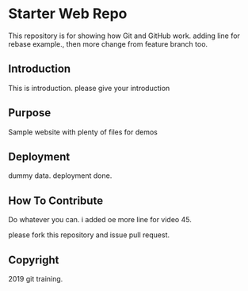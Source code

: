 # Starter Web Repo

This repository is for showing how Git and GitHub work.
adding line for rebase example., then more change from feature branch too.


## Introduction
This is introduction. please give your introduction


## Purpose
Sample website with plenty of files for demos

## Deployment
dummy data. deployment done.



## How To Contribute
Do whatever you can. i added oe more line for video 45.

please fork this repository and issue pull request.


## Copyright

2019 git training.